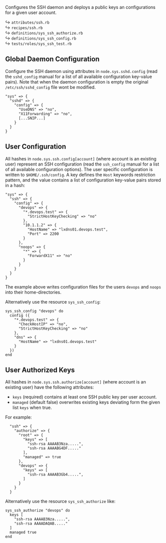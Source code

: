 Configures the SSH daemon and deploys a public keys an configurations for a given user account.

↪ `attributes/ssh.rb`  
↪ `recipes/ssh.rb`  
↪ `definitions/sys_ssh_authorize.rb`  
↪ `definitions/sys_ssh_config.rb`  
↪ `tests/roles/sys_ssh_test.rb`  

## Global Daemon Configuration 
 
Configure the SSH daemon using attributes in `node.sys.sshd.config` (read the `sshd_config` manual for a list of all available configuration key-value pairs). Note that when the daemon configuration is empty the original `/etc/ssh/sshd_config` file wont be modified.


    "sys" => {
      "sshd" => {
        "config" => {
          "UseDNS" => "no",
          "X11Forwarding" => "no",
          [...SNIP...]
        }
      }
    }

## User Configuration

All hashes in `node.sys.ssh.config[account]` (where account is an existing user) represent an SSH configuration (read the `ssh_config` manual for a list of all available configuration options). The user specific configuration is written to `$HOME/.ssh/config`. A key defines the `Host` keywords restriction pattern, and the value contains a list of configuration key-value pairs stored in a hash:

    "sys" => {
      "ssh" => {
        "config" => {
          "devops" => {
            "*.devops.test" => {
              "StrictHostKeyChecking" => "no"
            },
            "10.1.1.2" => {
              "HostName" => "lxdns01.devops.test",
              "Port" => 2200
            }
          },
          "noops" => {
            "*" => {
              "ForwardX11" => "no"
            }
          } 
        }
      }
    }

The example above writes configuration files for the users `devops` and `noops` into their home-directories.

Alternatively use the resource `sys_ssh_config`:

    sys_ssh_config "devops" do
      config ({
        "*.devops.test" => {
          "CheckHostIP" => "no",
          "StrictHostKeyChecking" => "no"
        },
        "dns" => {
          "HostName" => "lxdns01.devops.test"
        }
      })
    end

## User Authorized Keys

All hashes in `node.sys.ssh.authorize[account]` (where account is an existing user) have the following attributes:

* `keys` (required) contains at least one SSH public key per user account.
* `managed` (default false) overwrites existing keys deviating form the given list `keys` when true.

For example:

      "ssh" => {
        "authorize" => {
          "root" => {
            "keys" => [
              "ssh-rsa AAAAB3Nza.....",
              "ssh-rsa AAAABG4DF....."
            ],
            "managed" => true
          },
          "devops" => {
            "keys" => [
              "ssh-rsa AAAAB3Gb4.....",
            ]
          }
        }
      }

Alternatively use the resource `sys_ssh_authorize` like:

    sys_ssh_authorize "devops" do
      keys [
        "ssh-rsa AAAAB3Nza.....",
        "ssh-rsa AAAADAQAB....."
      ]
      managed true
    end

